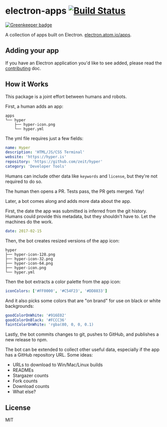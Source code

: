 # electron-apps [![Build Status](https://travis-ci.org/electron/electron-apps.svg?branch=master)](https://travis-ci.org/electron/electron-apps)

[![Greenkeeper badge](https://badges.greenkeeper.io/electron/apps.svg)](https://greenkeeper.io/)

A collection of apps built on Electron. [electron.atom.io/apps](http://electron.atom.io/apps).

## Adding your app

If you have an Electron application you'd like to see added,
please read the [contributing](contributing.md) doc.

## How it Works

This package is a joint effort between humans and robots.

First, a human adds an app:

```
apps
└── hyper
    ├── hyper-icon.png
    └── hyper.yml
```

The yml file requires just a few fields:

```yml
name: Hyper
description: 'HTML/JS/CSS Terminal'
website: 'https://hyper.is'
repository: 'https://github.com/zeit/hyper'
category: 'Developer Tools'
```

Humans can include other data like `keywords` and `license`, but they're not required to do so.

The human then opens a PR. Tests pass, the PR gets merged. Yay!

Later, a bot comes along and adds more data about the app.

First, the date the app was submitted is inferred from the git history. Humans could provide this metadata, but they shouldn't have to. Let the machines do the work.

```yml
date: 2017-02-15
```

Then, the bot creates resized versions of the app icon:

```
hyper
├── hyper-icon-128.png
├── hyper-icon-32.png
├── hyper-icon-64.png
├── hyper-icon.png
└── hyper.yml
```

Then the bot extracts a color palette from the app icon:

```yml
iconColors: ['#FF0000', '#C54F23', '#DD8833']
```

And it also picks some colors that are "on brand" for use on black or white
backgrounds:

```yml
goodColorOnWhite: '#916E02'
goodColorOnBlack: '#FCCC36'
faintColorOnWhite: 'rgba(80, 0, 0, 0.1)
```

Lastly, the bot commits changes to git, pushes to GitHub, and publishes a new release to npm.

The bot can be extended to collect other useful data, especially if the app has a GitHub repository URL. Some ideas:

- URLs to download to Win/Mac/Linux builds
- READMEs
- Stargazer counts
- Fork counts
- Download counts
- What else?

## License

MIT
